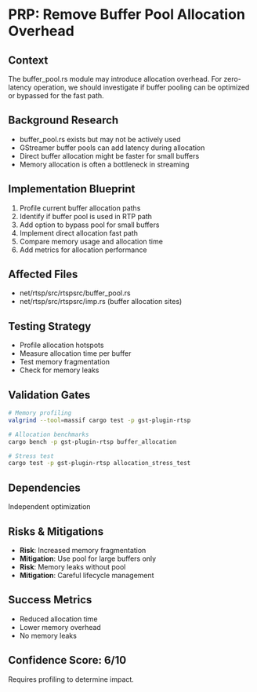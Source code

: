 # PRP: Remove Buffer Pool Allocation Overhead

## Context
The buffer_pool.rs module may introduce allocation overhead. For zero-latency operation, we should investigate if buffer pooling can be optimized or bypassed for the fast path.

## Background Research
- buffer_pool.rs exists but may not be actively used
- GStreamer buffer pools can add latency during allocation
- Direct buffer allocation might be faster for small buffers
- Memory allocation is often a bottleneck in streaming

## Implementation Blueprint
1. Profile current buffer allocation paths
2. Identify if buffer pool is used in RTP path
3. Add option to bypass pool for small buffers
4. Implement direct allocation fast path
5. Compare memory usage and allocation time
6. Add metrics for allocation performance

## Affected Files
- net/rtsp/src/rtspsrc/buffer_pool.rs
- net/rtsp/src/rtspsrc/imp.rs (buffer allocation sites)

## Testing Strategy
- Profile allocation hotspots
- Measure allocation time per buffer
- Test memory fragmentation
- Check for memory leaks

## Validation Gates
```bash
# Memory profiling
valgrind --tool=massif cargo test -p gst-plugin-rtsp

# Allocation benchmarks
cargo bench -p gst-plugin-rtsp buffer_allocation

# Stress test
cargo test -p gst-plugin-rtsp allocation_stress_test
```

## Dependencies
Independent optimization

## Risks & Mitigations
- **Risk**: Increased memory fragmentation
- **Mitigation**: Use pool for large buffers only
- **Risk**: Memory leaks without pool
- **Mitigation**: Careful lifecycle management

## Success Metrics
- Reduced allocation time
- Lower memory overhead
- No memory leaks

## Confidence Score: 6/10
Requires profiling to determine impact.